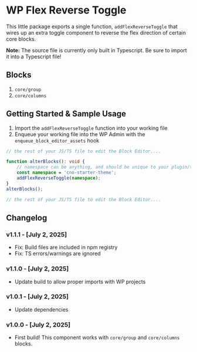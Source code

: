 # WP Flex Reverse Toggle

This little package exports a single function, `addFlexReverseToggle` that wires up an extra toggle component to reverse the flex direction of certain core blocks.

**Note:** The source file is currently only built in Typescript. Be sure to import it into a Typescript file!

## Blocks

1. `core/group`
2. `core/columns`

## Getting Started & Sample Usage

1. Import the `addFlexReverseToggle` function into your working file
2. Enqueue your working file into the WP Admin with the `enqueue_block_editor_assets` hook

```ts
// the rest of your JS/TS file to edit the Block Editor....

function alterBlocks(): void {
	// namespace can be anything, and should be unique to your plugin/theme
	const namespace = 'cno-starter-theme';
	addFlexReverseToggle(namespace);
}
alterBlocks();

// the rest of your JS/TS file to edit the Block Editor....
```

## Changelog

### v1.1.1 - [July 2, 2025]

- Fix: Build files are included in npm registry
- Fix: TS errors/warnings are ignored

### v1.1.0 - [July 2, 2025]

- Update build to allow proper imports with WP projects

### v1.0.1 - [July 2, 2025]

- Update dependencies

### v1.0.0 - [July 2, 2025]

- First build! This component works with `core/group` and `core/columns` blocks.
